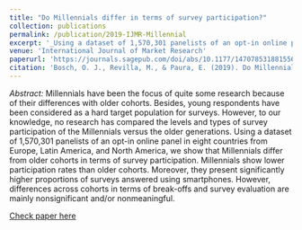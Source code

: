 ```yaml
---
title: "Do Millennials differ in terms of survey participation?"
collection: publications
permalink: /publication/2019-IJMR-Millennial
excerpt: '_Using a dataset of 1,570,301 panelists of an opt-in online panel in eight countries from Europe, Latin America, and North America, we show that Millennials differ from older cohorts in terms of survey participation_ [Read more](https://orioljbosch.github.io/publication/2019-IJMR-Millennial)'
venue: 'International Journal of Market Research'
paperurl: 'https://journals.sagepub.com/doi/abs/10.1177/1470785318815567'
citation: 'Bosch, O. J., Revilla, M., & Paura, E. (2019). Do Millennials differ in terms of survey participation?. International Journal of Market Research, 61(4), 359-365.'
---
```

_Abstract:_ Millennials have been the focus of quite some research because of their differences with older cohorts. Besides, young respondents have been considered as a hard target population for surveys. However, to our knowledge, no research has compared the levels and types of survey participation of the Millennials versus the older generations. Using a dataset of 1,570,301 panelists of an opt-in online panel in eight countries from Europe, Latin America, and North America, we show that Millennials differ from older cohorts in terms of survey participation. Millennials show lower participation rates than older cohorts. Moreover, they present significantly higher proportions of surveys answered using smartphones. However, differences across cohorts in terms of break-offs and survey evaluation are mainly nonsignificant and/or nonmeaningful.

[Check paper here](https://journals.sagepub.com/doi/abs/10.1177/1470785318815567)
